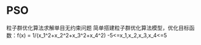 # PSO
粒子群优化算法求解单目无约束问题
简单搭建粒子群优化算法模型，优化目标函数：f(x) = 1/(x_1^2+x_2^2+x_3^2+x_4^2)   -5<=x_1,x_2,x_3,x_4<=5
